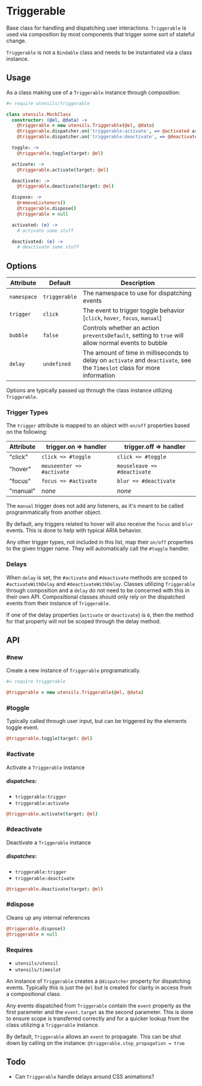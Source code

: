 
# Triggerable
Base class for handling and dispatching user interactions. `Triggerable`
is used via composition by most components that trigger some sort of
stateful change.

`Triggerable` is not a `Bindable` class and needs to be instantiated via
a class instance.

## Usage
As a class making use of a `Triggerable` instance through composition:

```coffee
#= require utensils/triggerable

class utensils.MockClass
  constructor: (@el, @data) ->
    @triggerable = new utensils.Triggerable(@el, @data)
    @triggerable.dispatcher.on('triggerable:activate', => @activated arguments...)
    @triggerable.dispatcher.on('triggerable:deactivate', => @deactivated arguments...)

  toggle: ->
    @triggerable.toggle(target: @el)

  activate: ->
    @triggerable.activate(target: @el)

  deactivate: ->
    @triggerable.deactivate(target: @el)

  dispose: ->
    @removeListeners()
    @triggerable.dispose()
    @triggerable = null

  activated: (e) ->
    # activate some stuff

  deactivated: (e) ->
    # deactivate some stuff
```

## Options

Attribute   | Default       | Description
----------- | ------------- | -------------------------------------------
`namespace` | `triggerable` | The namespace to use for dispatching events
`trigger`   | `click`       | The event to trigger toggle behavior [`click`, `hover`, `focus`, `manual`]
`bubble`    | `false`       | Controls whether an action `preventsDefault`, setting to `true` will allow normal events to bubble
`delay`     | `undefined`   | The amount of time in milliseconds to delay on `activate` and `deactivate`, see the `Timeslot` class for more information

Options are typically passed up through the class instance utilizing
`Triggerable`.


### Trigger Types
The `trigger` attribute is mapped to an object with `on/off` properties
based on the following:

Attribute  | trigger.on => handler     | trigger.off => handler
---------- | ------------------------- | --------------------------------------
"click"    | `click => #toggle`        | `click => #toggle`
"hover"    | `mouseenter => #activate` | `mouseleave => #deactivate`
"focus"    | `focus => #activate`      | `blur => #deactivate`
"manual"   | _none_                    | _none_

The `manual` trigger does not add any listeners, as it's meant to be
called programmatically from another object.

By default, any triggers related to hover will also receive the `focus`
and `blur` events. This is done to help with typical ARIA behavior.

Any other trigger types, not included in this list, map their `on/off`
properties to the given trigger name. They will automatically call the
`#toggle` handler.

### Delays
When `delay` is set, the `#activate` and `#deactivate` methods are
scoped to `#activateWithDelay` and `#deactivateWithDelay`. Classes
utilizing `Triggerable` through composition and a `delay` do not need to
be concerned with this in their own API. Compositional classes should
only rely on the dispatched events from their instance of `Triggerable`.

If one of the delay properties (`activate` or `deactivate`) is `0`, then
the method for that property will not be scoped through the delay
method.


## API

### #new
Create a new instance of `Triggerable` programatically. 

```coffee
#= require triggerable

@triggerable = new utensils.Triggerable(@el, @data)
```

### #toggle
Typically called through user input, but can be triggered by the
elements toggle event.

```coffee
@triggerable.toggle(target: @el)
```

### #activate
Activate a `Triggerable` instance

##### dispatches:
- `triggerable:trigger`
- `triggerable:activate`

```coffee
@triggerable.activate(target: @el)
```

### #deactivate
Deactivate a `Triggerable` instance

##### dispatches:
- `triggerable:trigger`
- `triggerable:deactivate`

```coffee
@triggerable.deactivate(target: @el)
```

### #dispose
Cleans up any internal references 

```coffee
@triggerable.dispose()
@triggerable = null
```

### Requires
- `utensils/utensil`
- `utensils/timeslot`

An instance of `Triggerable` creates a `@dispatcher` property for
dispatching events. Typically this is just the `@el` but is created for
clarity in access from a compositional class.

Any events dispatched from `Triggerable` contain the `event` property as
the first parameter and the `event.target` as the second parameter. This
is done to ensure scope is transferred correctly and for a quicker
lookup from the class utilizing a `Triggerable` instance.

By default, `Triggerable` allows an `event` to propagate. This can be
shut down by calling on the instance: `@triggerable.stop_propagation =
true`


## Todo
- Can `Triggerable` handle delays around CSS animations?

